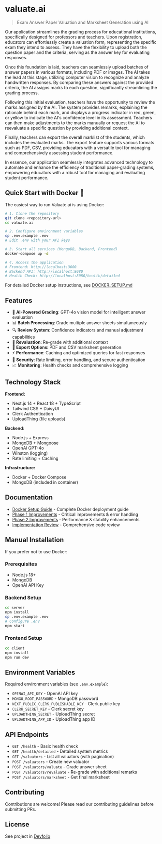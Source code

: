 # valuate.ai

> Exam Answer Paper Valuation and Marksheet Generation using AI

Our application streamlines the grading process for educational institutions, specifically designed for professors and teachers. Upon registration, educators can effortlessly create a valuation form, representing the specific exam they intend to assess. They have the flexibility to upload both the question paper and the criteria, serving as the answer key for evaluating responses.

Once this foundation is laid, teachers can seamlessly upload batches of answer papers in various formats, including PDF or images. The AI takes the lead at this stage, utilizing computer vision to recognize and analyze handwritten responses. By comparing these answers against the provided criteria, the AI assigns marks to each question, significantly streamlining the grading process.

Following this initial evaluation, teachers have the opportunity to review the marks assigned by the AI. The system provides remarks, explaining the rationale behind each mark, and displays a progress indicator in red, green, or yellow to indicate the AI's confidence level in its assessment. Teachers can then make adjustments to the marks manually or request the AI to reevaluate a specific question by providing additional context.

Finally, teachers can export the overall marklist of the students, which includes the evaluated marks. The export feature supports various formats such as PDF, CSV, providing educators with a versatile tool for managing and comprehensively assessing student performance.

In essence, our application seamlessly integrates advanced technology to automate and enhance the efficiency of traditional paper-grading systems, empowering educators with a robust tool for managing and evaluating student performance.

## Quick Start with Docker 🐳

The easiest way to run Valuate.ai is using Docker:

```bash
# 1. Clone the repository
git clone <repository-url>
cd valuate.ai

# 2. Configure environment variables
cp .env.example .env
# Edit .env with your API keys

# 3. Start all services (MongoDB, Backend, Frontend)
docker-compose up -d

# 4. Access the application
# Frontend: http://localhost:3000
# Backend API: http://localhost:8080
# Health Check: http://localhost:8080/health/detailed
```

For detailed Docker setup instructions, see [DOCKER_SETUP.md](./DOCKER_SETUP.md)

## Features

- 🤖 **AI-Powered Grading**: GPT-4o vision model for intelligent answer evaluation
- 📊 **Batch Processing**: Grade multiple answer sheets simultaneously
- 🔍 **Review System**: Confidence indicators and manual adjustment capabilities
- 🔄 **Revaluation**: Re-grade with additional context
- 📄 **Export Options**: PDF and CSV marksheet generation
- ⚡ **Performance**: Caching and optimized queries for fast responses
- 🔐 **Security**: Rate limiting, error handling, and secure authentication
- 📈 **Monitoring**: Health checks and comprehensive logging

## Technology Stack

**Frontend:**
- Next.js 14 + React 18 + TypeScript
- Tailwind CSS + DaisyUI
- Clerk Authentication
- UploadThing (file uploads)

**Backend:**
- Node.js + Express
- MongoDB + Mongoose
- OpenAI GPT-4o
- Winston (logging)
- Rate limiting + Caching

**Infrastructure:**
- Docker + Docker Compose
- MongoDB (included in container)

## Documentation

- [Docker Setup Guide](./DOCKER_SETUP.md) - Complete Docker deployment guide
- [Phase 1 Improvements](./PHASE1_IMPROVEMENTS.md) - Critical improvements & error handling
- [Phase 2 Improvements](./PHASE2_IMPROVEMENTS.md) - Performance & stability enhancements
- [Implementation Review](./PHASE1_PHASE2_REVIEW.md) - Comprehensive code review

## Manual Installation

If you prefer not to use Docker:

### Prerequisites
- Node.js 18+
- MongoDB
- OpenAI API Key

### Backend Setup
```bash
cd server
npm install
cp .env.example .env
# Configure .env
npm start
```

### Frontend Setup
```bash
cd client
npm install
npm run dev
```

## Environment Variables

Required environment variables (see `.env.example`):
- `OPENAI_API_KEY` - OpenAI API key
- `MONGO_ROOT_PASSWORD` - MongoDB password
- `NEXT_PUBLIC_CLERK_PUBLISHABLE_KEY` - Clerk public key
- `CLERK_SECRET_KEY` - Clerk secret key
- `UPLOADTHING_SECRET` - UploadThing secret
- `UPLOADTHING_APP_ID` - UploadThing app ID

## API Endpoints

- `GET /health` - Basic health check
- `GET /health/detailed` - Detailed system metrics
- `GET /valuators` - List all valuators (with pagination)
- `POST /valuators` - Create new valuator
- `POST /valuators/valuate` - Grade answer sheet
- `POST /valuators/revaluate` - Re-grade with additional remarks
- `POST /valuators/marksheet` - Get final marksheet

## Contributing

Contributions are welcome! Please read our contributing guidelines before submitting PRs.

## License

See project in [Devfolio](https://devfolio.co/projects/valuateai-b724)
